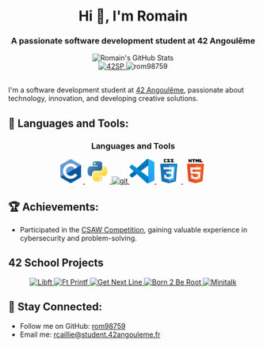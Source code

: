 <h1 align="center">Hi 👋, I'm Romain</h1>
<h3 align="center">A passionate software development student at 42 Angoulême</h3>

<div align="center">
	<img src="https://github-readme-stats.vercel.app/api?username=rom98759&show_icons=true&hide_title=true&count_private=true&hide=prs&theme=dark" alt="Romain's GitHub Stats" />
</div>

<div align="center">
  <a href="https://profile.intra.42.fr/users/rcaillie" target="_blank">
	<img src="https://img.shields.io/badge/Intra-rcaillie-dark_green?&logo=42&logoColor=white" alt="42SP" />
  </a>
  <img src="https://komarev.com/ghpvc/?username=rom98759&label=Profile%20views&color=0e75b6&style=flat" alt="rom98759" />
</div>

<br>

I'm a software development student at [42 Angoulême](https://www.42.fr/), passionate about technology, innovation, and developing creative solutions.

## 📍 Languages and Tools:
<h3 align="center">Languages and Tools</h3>
<p align="center">
    <a href="https://www.cprogramming.com/" target="_blank" rel="noreferrer">
        <img src="https://raw.githubusercontent.com/devicons/devicon/master/icons/c/c-original.svg" alt="c" width="50" height="50"/>
    </a>
	<a href="https://www.python.org" target="_blank" rel="noreferrer">
        <img src="https://raw.githubusercontent.com/devicons/devicon/master/icons/python/python-original.svg" alt="python" width="50" height="50"/>
    </a>
	<a href="https://git-scm.com/" target="_blank" rel="noreferrer">
        <img src="https://www.vectorlogo.zone/logos/git-scm/git-scm-icon.svg" alt="git" width="50" height="50"/>
    </a>
	<a href="https://code.visualstudio.com/" target="_blank" rel="noreferrer">
		<img src="https://raw.githubusercontent.com/devicons/devicon/master/icons/vscode/vscode-original.svg" alt="vscode" width="50" height="50"/>
	</a>
    <a href="https://www.w3schools.com/css/" target="_blank" rel="noreferrer">
        <img src="https://raw.githubusercontent.com/devicons/devicon/master/icons/css3/css3-original-wordmark.svg" alt="css3" width="50" height="50"/>
    </a>
    <a href="https://www.w3.org/html/" target="_blank" rel="noreferrer">
        <img src="https://raw.githubusercontent.com/devicons/devicon/master/icons/html5/html5-original-wordmark.svg" alt="html5" width="50" height="50"/>
    </a>

</p>

## 🏆 Achievements:
- Participated in the [CSAW Competition](https://www.csaw.io/), gaining valuable experience in cybersecurity and problem-solving.

## 42 School Projects
<div align="center">
  <a href="https://github.com/rom98759/Libft" target="_blank">
    <img src="https://github.com/rom98759/42-project-badges/blob/main/badges/libftm.png" alt="Libft" title="125/100" />
  </a>
  <a href="https://github.com/rom98759/Printf" target="_blank">
    <img src="https://github.com/rom98759/42-project-badges/blob/main/badges/ft_printfe.png" alt="Ft Printf" title="100/100" />
  </a>
  <a href="https://github.com/rom98759/Get_next_line" target="_blank">
    <img src="https://github.com/rom98759/42-project-badges/blob/main/badges/get_next_linem.png" alt="Get Next Line" title="125/100" />
  </a>
  <a href="">
    <img src="https://github.com/rom98759/42-project-badges/blob/main/badges/born2beroote.png" alt="Born 2 Be Root" title="100/100" />
  </a>
  <a href="https://github.com/rom98759/minitalk" target="_blank">
    <img src="https://github.com/rom98759/42-project-badges/blob/main/badges/minitalkm.png" alt="Minitalk" title="125/100" />
  </a>
</div>

## 📍 Stay Connected:
- Follow me on GitHub: [rom98759](https://github.com/rom98759)
- Email me: [rcaillie@student.42angouleme.fr](mailto:rcaillie@student.42angouleme.fr)

